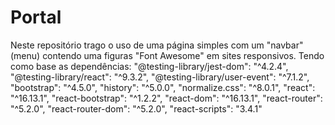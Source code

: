 # Portal
Neste repositório trago o uso de uma página simples com um "navbar" (menu) contendo uma figuras "Font Awesome" em sites responsivos. Tendo como base as dependências: "@testing-library/jest-dom": "^4.2.4", "@testing-library/react": "^9.3.2", "@testing-library/user-event": "^7.1.2", "bootstrap": "^4.5.0", "history": "^5.0.0", "normalize.css": "^8.0.1", "react": "^16.13.1", "react-bootstrap": "^1.2.2", "react-dom": "^16.13.1", "react-router": "^5.2.0", "react-router-dom": "^5.2.0", "react-scripts": "3.4.1"
